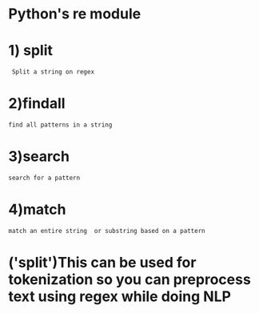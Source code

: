 # Python's re module

# 1) split 
     Split a string on regex
     
# 2)findall
    find all patterns in a string

# 3)search
    search for a pattern

# 4)match 
    match an entire string  or substring based on a pattern

# ('split')This can be used for tokenization so you can preprocess text using regex while doing NLP

 
